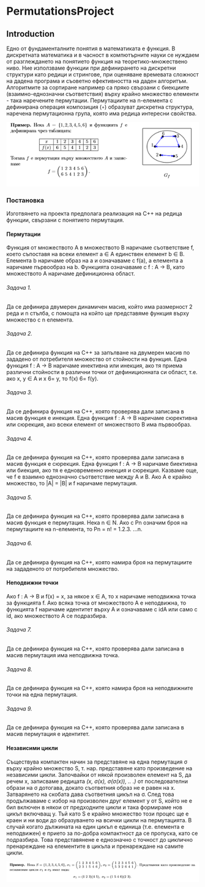 # PermutationsProject
## Introduction  
Едно от фундаменталните понятия в математиката е функция. В дискретната математика и в часност в компютърните науки се нуждаем от разглеждането на понятието функция на теоретико-множествено ниво. Ние използваме функции при дефинирането на дискретни структури като редици и стрингове, при оценяване времевата сложност на дадена програма и съоветно ефективността на даден алгоритъм. Алгоритмите за сортиране например са пряко свързани с биекциите (взаимно-еднозначни съответствия) върху крайно множество елементи - така наречените пермутации. Пермутациите на n-елемента с дефинирана операция композиция (◦) образуват дискретна структура, наречена пермутационна група, която има редица интересни свойства.

![alt text](https://raw.githubusercontent.com/KingGVT/PermutationsProject/master/PermutationsImage1.PNG?token=AYwFVc5uqgCQAjIHBbgNPTW0JtegdjlGks5cYvdlwA%3D%3D)  

### Постановка
Изготвянето на проекта предполага реализация на C++ на редица функции, свързани с понятието пермутация.


#### Пермутации
Функция от множеството A в множеството B наричаме съответствие f, което съпоставя на всеки елемент a ∈ A единствен елемент b ∈ B. Елемента b наричаме образ на a и означаваме с f(a), а елемента a наричаме първообраз на b. Функцията означаваме с f : A → B, като множеството A наричаме дефиниционна област.
###### Задача 1. 
Да се дефинира двумерен динамичен масив, който има размерност 2 реда и n стълба, с помощта на който ще представяме функция върху множество с n елемента.
###### Задача 2. 
Да се дефинира функция на С++ за запълване на двумерен масив по зададено от потребителя множество от стойности на функция.
Една функция f : A → B наричаме инективна или инекция, ако тя приема различни стойности в различни точки от дефиниционната си област, т.е. ако x, y ∈ A и x 6= y, то f(x) 6= f(y).
###### Задача 3. 
Да се дефинира функция на С++, която проверява дали записана в масив функция е инекция.
Една функция f : A → B наричаме сюрективна или сюрекция, ако всеки елемент от множеството B има първообраз.
###### Задача 4. 
Да се дефинира функция на С++, която проверява дали записана в масив функция е сюрекция.
Една функция f : A → B наричаме биективна или биекция, ако тя е едновременно инекция и сюрекция. Казваме още, че f е взаимно еднозначно съответствие между A и B. Ако A е крайно множество, то |A| = |B| и f наричаме
пермутация.
###### Задача 5. 
Да се дефинира функция на С++, която проверява дали записана в масив функция е пермутация.
Нека n ∈ N. Ако с Pn означим броя на пермутациите на n-елемента, то Pn = n! = 1.2.3. ...n.
###### Задача 6.
Да се дефинира функция на С++, която намира броя на пермутациите на зададеното от потребителя множество.


#### Неподвижни точки
Ако f : A → B и f(x) = x, за някое x ∈ A, то x наричаме неподвижна точка за функцията f. Ако всяка точка от множеството A е неподвижна, то функцията f наричаме идентитет върху A и означаваме с idA или само с id, ако
множеството A се подразбира.
###### Задача 7.
Да се дефинира функция на С++, която проверява дали записана в масив пермутация има неподвижна точка.
###### Задача 8.
Да се дефинира функция на С++, която намира броя на неподвижните точки на една пермутация.
###### Задача 9. 
Да се дефинира функция на С++, която проверява дали записана в масив пермутация е идентитет.


#### Независими цикли
Съществува компактен начин за представяне на една пермутация σ върху крайно множество S, т. нар. представяне като произведение на независими цикли. Започвайки от някой произволен елемент на S, да речем x, записваме редицата *(x, σ(x), σ(σ(x)), .. .)*
от последователни образи на σ дотогава, докато съответния образ не е равен на x. Затварянето на скобата дава съответния цикъл на σ. След това продължаваме с избор на произволен друг елемент y от S, който не е бил включен в някои от предходните цикли и така формираме нов цикъл включващ y. Тъй като S е крайно множество този процес ще е краен и ни води до образуването на всички цикли на пермутацията. В случай когато дължината на един цикъл е единица (т.е. елемента е неподвижен) е прието за по-добра компактност да се пропуска, като се подразбира. Това представянене е еднозначно с точност до циклично пренареждане на елементите в цикъла и пренареждане на самите цикли. 

![alt text](https://raw.githubusercontent.com/KingGVT/PermutationsProject/master/PermutationsImage2.PNG?token=AYwFVTgExz07bsl6gn6mF_0_HNk3wRYsks5cYvmiwA%3D%3D)
